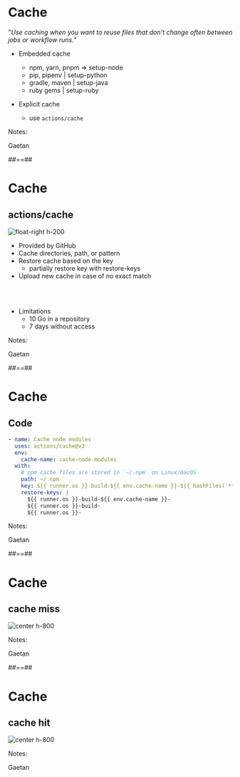 <!-- .slide: -->
# Cache

"*Use caching when you want to reuse files that don't change often between jobs or workflow runs.*"

* Embedded cache

  * npm, yarn, pnpm	=> setup-node
  * pip, pipenv |	setup-python
  * gradle, maven |	setup-java
  * ruby gems |	setup-ruby

* Explicit cache
  * use `actions/cache`

Notes:

Gaetan

##==##
<!-- .slide: -->

# Cache

## actions/cache

![float-right h-200](./assets/images/action_cache.png)

* Provided by GitHub
* Cache directories, path, or pattern
* Restore cache based on the key
  * partially restore key with restore-keys
* Upload new cache in case of no exact match

<br/>
<br/>

* Limitations 
  * 10 Go in a repository
  * 7 days without access

Notes:

Gaetan

##==##
<!-- .slide: class="with-code"-->

# Cache

## Code

```yaml
- name: Cache node modules
  uses: actions/cache@v3
  env:
    cache-name: cache-node-modules
  with:
    # npm cache files are stored in `~/.npm` on Linux/macOS
    path: ~/.npm
    key: ${{ runner.os }}-build-${{ env.cache-name }}-${{ hashFiles('**/package-lock.json') }}
    restore-keys: |
      ${{ runner.os }}-build-${{ env.cache-name }}-
      ${{ runner.os }}-build-
      ${{ runner.os }}-
```

Notes:

Gaetan

##==##
<!-- .slide: -->

# Cache

## cache miss

![center h-800](./assets/images/workflow-run-with-cache-miss.png)

Notes:

Gaetan

##==##
<!-- .slide: -->

# Cache

## cache hit

![center h-800](./assets/images/workflow-run-with-cache-hit.png)

Notes:

Gaetan

